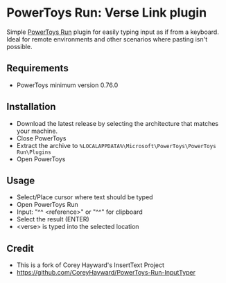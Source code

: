 # PowerToys Run: Verse Link plugin

Simple [PowerToys Run](https://learn.microsoft.com/windows/powertoys/run) plugin for easily typing input as if from a keyboard. Ideal for remote environments and other scenarios where pasting isn't possible.

## Requirements

- PowerToys minimum version 0.76.0

## Installation

- Download the latest release by selecting the architecture that matches your machine.
- Close PowerToys
- Extract the archive to `%LOCALAPPDATA%\Microsoft\PowerToys\PowerToys Run\Plugins`
- Open PowerToys

## Usage
- Select/Place cursor where text should be typed 
- Open PowerToys Run
- Input: "^^ \<reference\>" or "^^" for clipboard
- Select the result (ENTER)
- \<verse\> is typed into the selected location

## Credit
- This is a fork of Corey Hayward's InsertText Project
- https://github.com/CoreyHayward/PowerToys-Run-InputTyper
